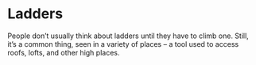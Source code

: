 # Ladders
People don’t usually think about ladders until they have to climb one. Still, it’s a common thing, seen in a variety of places – a tool used to access roofs, lofts, and other high places.

